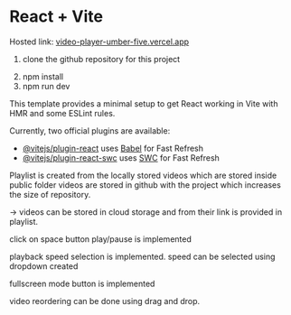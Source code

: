 # React + Vite

Hosted link:
[video-player-umber-five.vercel.app](https://video-player-umber-five.vercel.app/)

<!-- Locally running application steps -->

1. clone the github repository for this project
<!-- install required dependencies -->
2. npm install
3. npm run dev

This template provides a minimal setup to get React working in Vite with HMR and some ESLint rules.

Currently, two official plugins are available:

- [@vitejs/plugin-react](https://github.com/vitejs/vite-plugin-react/blob/main/packages/plugin-react/README.md) uses [Babel](https://babeljs.io/) for Fast Refresh
- [@vitejs/plugin-react-swc](https://github.com/vitejs/vite-plugin-react-swc) uses [SWC](https://swc.rs/) for Fast Refresh


<!-- Playlist of videos -->

Playlist is created from the locally stored videos which are stored inside public folder
videos are stored in github with the project which increases the size of repository.

-> videos can be stored in cloud storage and from their link is provided in playlist.

<!--  -->


click on space button play/pause is implemented

playback speed selection is implemented. speed can be selected using dropdown created

fullscreen mode button is implemented

video reordering can be done using drag and drop.

